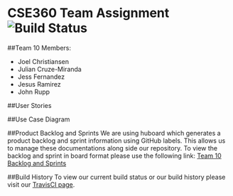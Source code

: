 # CSE360 Team Assignment ![Build Status](https://travis-ci.org/jcrupp/CSE360_Team10_TeamAssignment.svg?branch=master) 

##Team 10 Members: 

- Joel Christiansen
- Julian Cruze-Miranda
- Jess Fernandez
- Jesus Ramirez
- John Rupp


##User Stories 


##Use Case Diagram

    
##Product Backlog and Sprints
We are using huboard which generates a product backlog and sprint information using GitHub labels.  This allows us to manage these documentations along side our repository.  To view the backlog and sprint in board format please use the following link: [Team 10 Backlog and Sprints](https://huboard.com/jcrupp/CSE360_Team10_TeamAssignment)

##Build History
To view our current build status or our build history please visit our [TravisCI page](https://travis-ci.org/jcrupp/CSE360_Team10_TeamAssignment/builds).
